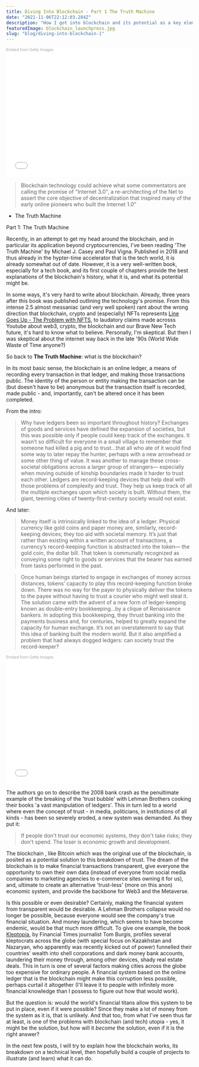 ```yaml
---
title: Diving Into Blockchain - Part 1 The Truth Machine
date: "2021-11-06T22:12:03.284Z"
description: "How I got into blockchain and its potential as a key element of Web 3.0"
featuredImage: blockchain_launchpress.jpg
slug: "blog/diving-into-blockchain-1"
---
```


<div class="getty embed image" style="background-color:#fff;display:inline-block;font-family:Roboto,sans-serif;color:#a7a7a7;font-size:11px;width:100%;max-width:509px;"><div style="padding:0;margin:0;text-align:left;"><a href="http://www.gettyimages.com/detail/1323419199" target="_blank" style="color:#a7a7a7;text-decoration:none;font-weight:normal !important;border:none;display:inline-block;">Embed from Getty Images</a></div><div style="overflow:hidden;position:relative;height:0;padding:66.60118% 0 0 0;width:100%;"><iframe src="//embed.gettyimages.com/embed/1323419199?et=jdgZSpAnRJh8aFjoR3h6hA&tld=com&sig=VhwrJTboT7snVh5I9suqYL4enI1WtLZ6F-mT45mAUxw=&caption=true&ver=1" scrolling="no" frameborder="0" width="509" height="339" style="display:inline-block;position:absolute;top:0;left:0;width:100%;height:100%;margin:0;"></iframe></div></div>

>Blockchain technology could achieve what some commentators are calling the promise of "Internet 3.0", a re-architecting of the Net to assert the core objective of decentralization that inspired many of the early online pioneers who built the Internet 1.0"

- The Truth Machine

Part 1: The Truth Machine

Recently, in an attempt to get my head around the blockchain, and in particular its application beyond cryptocurrencies, I've been reading 'The Truth Machine' by Michael J. Casey and Paul Vigna. Published in 2018 and thus already in the hypter-time accelerator that is the tech world, it is already somewhat out of date. However, it is a very well-written book, especially for a tech book, and its first couple of chapters provide the best explanations of the blockchain's history, what it is, and what its potential might be. 

In some ways, it's very hard to write about blockchain. Already, three years after this book was published outlining the technology's promise. From this intense 2.5 almost messaniac (and very well spoken) rant about the wrong direction that blockchain, crypto and (especially) NFTs represents [Line Goes Up - The Problem with NFTS](https://www.youtube.com/watch?v=YQ_xWvX1n9g&list=PLRNB1x8YMIye_14JDL8dMDmalpnZxUf8b&index=5&t=315s), to laudatory claims made acrosss Youtube about web3, crypto, the blockchain and our Brave New Tech future, it's hard to know what to believe. Personally, I'm skeptical. But then I was skeptical about the internet way back in the late '90s (World Wide Waste of Time anyone?)

So back to **The Truth Machine**: what is the blockchain? 

In its most basic sense, the blockchain is an online ledger, a means of recording every transaction in that ledger, and making those transactions public. The identity of the person or entity making the transaction can be (but doesn't have to be) anonymous but the transaction itself is recorded, made public - and, importantly, can't be altered once it has been completed. 

From the intro: 

> Why have ledgers been so important throughout history? Exchanges of goods and services have defined the expansion of societies, but this was possible only if people could keep track of the exchanges. It wasn’t so difficult for everyone in a small village to remember that someone had killed a pig and to trust...that all who ate of it would find some way to later repay the hunter, perhaps with a new arrowhead or some other thing of value. It was another to manage these cross-societal obligations across a larger group of strangers— especially when moving outside of kinship boundaries made it harder to trust each other. Ledgers are record-keeping devices that help deal with those problems of complexity and trust. They help us keep track of all the multiple exchanges upon which society is built. Without them, the giant, teeming cities of twenty-first-century society would not exist.

And later: 
> Money itself is intrinsically linked to the idea of a ledger. Physical currency like gold coins and paper money are, similarly, record-keeping devices; they too aid with societal memory. It’s just that rather than existing within a written account of transactions, a currency’s record-keeping function is abstracted into the token— the gold coin, the dollar bill. That token is communally recognized as conveying some right to goods or services that the bearer has earned from tasks performed in the past. 

> Once human beings started to engage in exchanges of money across distances, tokens’ capacity to play this record-keeping function broke down. There was no way for the payer to physically deliver the tokens to the payee without having to trust a courier who might well steal it. The solution came with the advent of a new form of ledger-keeping known as double-entry bookkeeping...by a clique of Renaissance bankers. In adopting this bookkeeping, they thrust banking into the payments business and, for centuries, helped to greatly expand the capacity for human exchange. It’s not an overstatement to say that this idea of banking built the modern world. But it also amplified a problem that had always dogged ledgers: can society trust the record-keeper? 

<div class="getty embed image align-left" style="background-color:#fff;display:inline-block;font-family:Roboto,sans-serif;color:#a7a7a7;font-size:11px;width:100%;max-width:509px;"><div style="padding:0;margin:0;text-align:left;"><a href="http://www.gettyimages.com/detail/1322421028" target="_blank" style="color:#a7a7a7;text-decoration:none;font-weight:normal !important;border:none;display:inline-block;">Embed from Getty Images</a></div><div style="overflow:hidden;position:relative;height:0;padding:66.60118% 0 0 0;width:100%;"><iframe src="//embed.gettyimages.com/embed/1322421028?et=zLNfmEE1SylNYyMN2tD3pg&tld=com&sig=Gm8p_OEat9gwFshUplWvuQ38eq6C9elha8j1SzLEleE=&caption=true&ver=1" scrolling="no" frameborder="0" width="509" height="339" style="display:inline-block;position:absolute;top:0;left:0;width:100%;height:100%;margin:0;"></iframe></div></div>

The authors go on to describe the 2008 bank crash as the penultimate example of the breaking of the 'trust bubble' with Lehman Brothers cooking their books 'a vast manipulation of ledgers'. This in turn led to a world where even the concept of trust - in media, politicians, in institutions of all kinds - has been so severely eroded, a new system was demanded. As they put it:

> If people don't trust our economic systems, they don't take risks; they don't spend. The loser is economic growth and development. 

The blockchain , like Bitcoin which was the original use of the blockchain, is posited as a potential solution to this breakdown of trust. The dream of the blockchain is to make financial transactions transparent, give everyone the opportunity to own their own data (instead of everyone from social media companies to marketing agencies to e-commerce sites owning it for us), and, ultimate to create an alternative 'trust-less' (more on this anon) economic system, and provide the backbone for Web3 and the Metaverse. 

Is this possible or even desirable? Certainly, making the financial system from transparent would be desirable. A Lehman Brothers collapse would no longer be possible, because everyone would see the company's true financial situation. And money laundering, which seems to have become endemic, would be that much more difficult. To give one example, the book [Kleptopia](https://en.wikipedia.org/wiki/Kleptopia), by Financial Times journalist Tom Burgis, profiles several kleptocrats across the globe (with special focus on Kazakhstan and Nazaryan, who apparently was recently kicked out of power) funnelled their countries' wealth into shell corporations and dark money bank accounts, laundering their money through, among other devices, shady real estate deals. This in turn is one of several factors making cities across the globe too expensive for ordinary people. A financial system based on the online ledger that is the blockchain might make this corruption less possible, perhaps curtail it altogether (I'll leave it to people with infinitely more financial knowledge than I possess to figure out how that would work). 

But the question is: would the world's financial titans allow this system to be put in place, even if it were possible? Since they make a lot of money from the system as it is, that is unlikely. And that too, from what I've seen thus far at least, is one of the problems with blockchain (and tech) utopia - yes, it might be the solution, but how will it *become* the solution, even if it is the right answer?

In the next few posts, I will try to explain how the blockchain works, its breakdown on a technical level, then hopefully build a couple of projects to illustrate (and learn) what it can do. 


